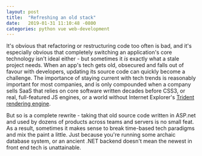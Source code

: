 ```yaml
---
layout: post
title:  "Refreshing an old stack"
date:   2019-01-31 11:10:48 -0800
categories: python vue web-development 
---
```


It's obvious that refactoring or restructuring code too often is bad, and it's especially obvious that completely switching an application's core technology isn't ideal either - but sometimes it _is_ exactly what a stale project needs. When an app's tech gets old, obsecured and falls out of favour with developers, updating its source code can quickly become a challenge. The importance of staying current with tech trends is reasonably important for most companies, and is only compounded when a company sells SaaS that relies on core software written decades before CSS3, or real, full-featured JS engines, or a world without Internet Explorer's [Trident rendering engine](https://en.wikipedia.org/wiki/Trident_(software)).  

But so is a complete rewrite - taking that old source code written in ASP.net and used by dozens of products across teams and servers is no small feat. As a result, sometimes it makes sense to break time-based tech paradigms and mix the paint a little. Just because you're running some archaic database system, or an ancient .NET backend doesn't mean the newest in front end tech is unattainable. 


